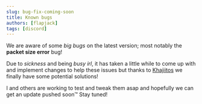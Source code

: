 ```yaml
---
slug: bug-fix-coming-soon
title: Known bugs
authors: [flapjack]
tags: [discord]
---
```


We are aware of some *big bugs* on the latest version; most notably the **packet size error** bug!

Due to *sickness* and being *busy irl*, it has taken a little while to come up with and implement changes to help these issues but thanks to [Khajiitos](https://www.curseforge.com/members/khajiitos/projects) we finally have some potential solutions! 

I and others are working to test and tweak them asap and hopefully we can get an update pushed soon™️ Stay tuned!
